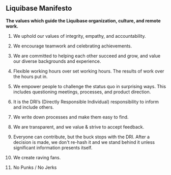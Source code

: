 ## Liquibase Manifesto
**The values which guide the Liquibase organization, culture, and remote work.**

1.  We uphold our values of integrity, empathy, and accountability.
    
2.  We encourage teamwork and celebrating achievements.
    
3.  We are committed to helping each other succeed and grow, and value our diverse backgrounds and experience.
    
4.  Flexible working hours over set working hours. The results of work over the hours put in.
    
5.  We empower people to challenge the status quo in surprising ways. This includes questioning meetings, processes, and product direction.
    
6.  It is the DRI’s (Directly Responsible Individual) responsibility to inform and include others.
    
7.  We write down processes and make them easy to find.
    
8.  We are transparent, and we value & strive to accept feedback.
    
9.  Everyone can contribute, but the buck stops with the DRI. After a decision is made, we don't re-hash it and we stand behind it unless significant information presents itself.
    
10.  We create raving fans.

11. No Punks / No Jerks
